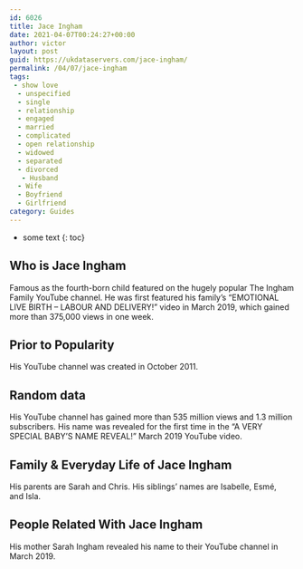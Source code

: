 ```yaml
---
id: 6026
title: Jace Ingham
date: 2021-04-07T00:24:27+00:00
author: victor
layout: post
guid: https://ukdataservers.com/jace-ingham/
permalink: /04/07/jace-ingham
tags:
 - show love
  - unspecified
  - single
  - relationship
  - engaged
  - married
  - complicated
  - open relationship
  - widowed
  - separated
  - divorced
   - Husband
  - Wife
  - Boyfriend
  - Girlfriend
category: Guides
---
```


* some text
{: toc}


## Who is Jace Ingham



Famous as the fourth-born child featured on the hugely popular The Ingham Family YouTube channel. He was first featured his family&#8217;s &#8220;EMOTIONAL LIVE BIRTH &#8211; LABOUR AND DELIVERY!&#8221; video in March 2019, which gained more than 375,000 views in one week. 

                
                
                
## Prior to Popularity



His YouTube channel was created in October 2011. 

                
                
                
## Random data



His YouTube channel has gained more than 535 million views and 1.3 million subscribers. His name was revealed for the first time in the &#8220;A VERY SPECIAL BABY&#8217;S NAME REVEAL!&#8221; March 2019 YouTube video.

                
                
                
## Family & Everyday Life of Jace Ingham



His parents are Sarah and Chris. His siblings&#8217; names are Isabelle, Esmé, and Isla.

                
                
                
## People Related With Jace Ingham



His mother Sarah Ingham revealed his name to their YouTube channel in March 2019. 

                
              
            
          
          
          